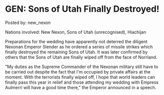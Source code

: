 # GEN: Sons of Utah Finally Destroyed!

Posted by: new_nexon

Nations involved: New Nexon, Sons of Utah (unrecognised), Hiachijan 

Preparations for the wedding have apparently not deterred the diligent Nexonan Emperor Slender as he ordered a series of missile strikes which finally destroyed the remaining Sons of Utah. It was later confirmed by others that the Sons of Utah are finally wiped off from the face of Norrland.

"My duties as the Supreme Commander of the Nexonan military still have to be carried out despite the fact that I'm occupied by private affairs at the moment. With the terrorists finally wiped off, I hope that world leaders can finally pass this year in relief and those attending my wedding with Empress Aulmerri will have a good time there," the Emperor announced in a speech.